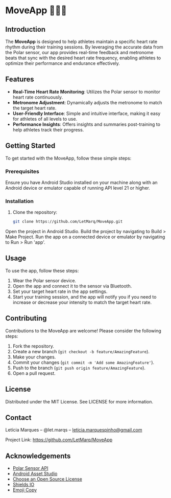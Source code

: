 # MoveApp 🏃‍♂️🎵

## Introduction
The **MoveApp** is designed to help athletes maintain a specific heart rate rhythm during their training sessions. By leveraging the accurate data from the Polar sensor, our app provides real-time feedback and metronome beats that sync with the desired heart rate frequency, enabling athletes to optimize their performance and endurance effectively.

## Features
- **Real-Time Heart Rate Monitoring**: Utilizes the Polar sensor to monitor heart rate continuously.
- **Metronome Adjustment**: Dynamically adjusts the metronome to match the target heart rate.
- **User-Friendly Interface**: Simple and intuitive interface, making it easy for athletes of all levels to use.
- **Performance Insights**: Offers insights and summaries post-training to help athletes track their progress.

## Getting Started

To get started with the MoveApp, follow these simple steps:

### Prerequisites
Ensure you have Android Studio installed on your machine along with an Android device or emulator capable of running API level 21 or higher.

### Installation
1. Clone the repository:
   ```bash
   git clone https://github.com/LetMarq/MoveApp.git
Open the project in Android Studio.
Build the project by navigating to Build > Make Project.
Run the app on a connected device or emulator by navigating to Run > Run 'app'.

## Usage
To use the app, follow these steps:
1. Wear the Polar sensor device.
2. Open the app and connect it to the sensor via Bluetooth.
3. Set your target heart rate in the app settings.
4. Start your training session, and the app will notify you if you need to increase or decrease your intensity to match the target heart rate.

## Contributing
Contributions to the MoveApp are welcome! Please consider the following steps:
1. Fork the repository.
2. Create a new branch (`git checkout -b feature/AmazingFeature`).
3. Make your changes.
4. Commit your changes (`git commit -m 'Add some AmazingFeature'`).
5. Push to the branch (`git push origin feature/AmazingFeature`).
6. Open a pull request.

## License

Distributed under the MIT License. See LICENSE for more information.

## Contact

Letícia Marques – @let.marqs – leticia.marquespinho@gmail.com

Project Link: https://github.com/LetMarq/MoveApp

## Acknowledgements
- [Polar Sensor API](https://www.polar.com/accesslink-api/)
- [Android Asset Studio](https://romannurik.github.io/AndroidAssetStudio/)
- [Choose an Open Source License](https://choosealicense.com)
- [Shields IO](https://shields.io/)
- [Emoji Copy](https://emojicopy.com/)
